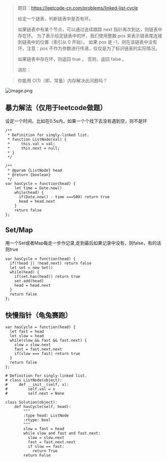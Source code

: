 > 题目：https://leetcode-cn.com/problems/linked-list-cycle
>
> 给定一个链表，判断链表中是否有环。
>
> 如果链表中有某个节点，可以通过连续跟踪 next 指针再次到达，则链表中存在环。 为了表示给定链表中的环，我们使用整数 pos 来表示链表尾连接到链表中的位置（索引从 0 开始）。 如果 pos 是 -1，则在该链表中没有环。注意：pos 不作为参数进行传递，仅仅是为了标识链表的实际情况。
>
> 如果链表中存在环，则返回 true 。 否则，返回 false 。
>
> 进阶：

> 你能用 O(1)（即，常量）内存解决此问题吗？

![image.png](https://cdn.nlark.com/yuque/0/2021/png/12691802/1624287632408-b0c8c5de-80c1-4b0e-b75a-56ae0f83b631.png)

## 暴力解法（仅用于leetcode做题）

设定一个时间，比如在0.5s内，如果一个个找下去没有遇到空，则不是环

```
/**
 * Definition for singly-linked list.
 * function ListNode(val) {
 *     this.val = val;
 *     this.next = null;
 * }
 */

/**
 * @param {ListNode} head
 * @return {boolean}
 */
var hasCycle = function(head) {
    let time = Date.now()
    while(head) {
      if(Date.now() - time ===500) return true
      head = head.next
    }
    return false
};
```



## Set/Map

用一个Set或者Map每走一步作记录,走到最后如果记录中没有，则false，有的话则true

```
var hasCycle = function(head) {
  if(!head || !head.next) return false
  let set = new Set()
  while(head) {
    if(set.has(head)) return true
    set.add(head)
    head = head.next
  }
  return false
};
```

## 快慢指针（龟兔赛跑）

```
var hasCycle = function(head) {
  let fast = head
  let slow = head
  while(slow && fast && fast.next) {
    slow = slow.next
    fast = fast.next.next
    if(slow === fast) return true
  }
  return false
};
```



```
# Definition for singly-linked list.
# class ListNode(object):
#     def __init__(self, x):
#         self.val = x
#         self.next = None

class Solution(object):
    def hasCycle(self, head):
        """
        :type head: ListNode
        :rtype: bool
        """
        slow = fast = head
        while slow and fast and fast.next:
          slow = slow.next
          fast = fast.next.next
          if slow == fast:
            return True
        return False
```